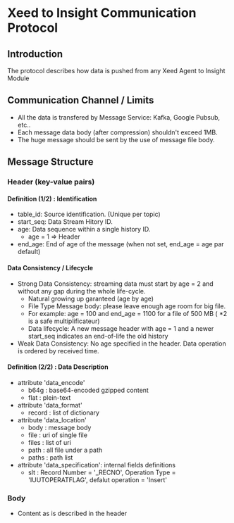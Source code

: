 # Xeed to Insight Communication Protocol
## Introduction
The protocol describes how data is pushed from any Xeed Agent to Insight Module
## Communication Channel / Limits
* All the data is transfered by Message Service: Kafka, Google Pubsub, etc..
* Each message data body (after compression) shouldn't exceed 1MB.
* The huge message should be sent by the use of message file body.
## Message Structure
### Header (key-value pairs)
#### Definition (1/2) : Identification
* table_id: Source identification. (Unique per topic)
* start_seq: Data Stream Hitory ID.
* age: Data sequence within a single history ID. 
  * age = 1 => Header
* end_age: End of age of the message (when not set, end_age = age par default)
#### Data Consistency / Lifecycle
* Strong Data Consistency: streaming data must start by age = 2 and without any gap during the whole life-cycle.
  * Natural growing up garanteed (age by age)
  * File Type Message body: please leave enough age room for big file.
  * For example: age = 100 and end_age = 1100 for a file of 500 MB ( *2 is a safe multiplificateur) 
  * Data lifecycle: A new message header with age = 1 and a newer start_seq indicates an end-of-life the old history
* Weak Data Consistency: No age specified in the header. Data operation is ordered by received time.
#### Definition (2/2) : Data Description
* attribute 'data_encode'
  * b64g : base64-encoded gzipped content
  * flat : plein-text
* attribute 'data_format'
  * record : list of dictionary
* attribute 'data_location'
  * body : message body
  * file : uri of single file
  * files : list of uri
  * path : all file under a path
  * paths : path list
* attribute 'data_specification': internal fields definitions
  * slt : Record Number = '_RECNO', Operation Type = 'IUUTOPERATFLAG', defalut operation = 'Insert'
### Body
* Content as is described in the header
